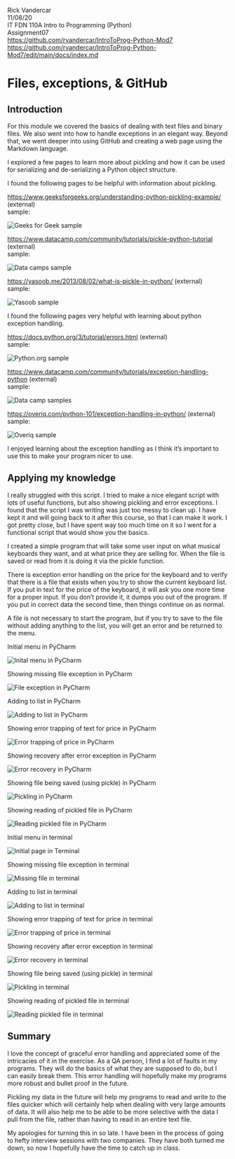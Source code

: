 Rick Vandercar  
11/08/20  
IT FDN 110A Intro to Programming (Python)  
Assignment07  
https://github.com/rvandercar/IntroToProg-Python-Mod7  
https://github.com/rvandercar/IntroToProg-Python-Mod7/edit/main/docs/index.md  

# Files, exceptions, & GitHub

## Introduction  

For this module we covered the basics of dealing with text files and binary files. We also went into how to handle exceptions in an elegant way. Beyond that, we went deeper into using GitHub and creating a web page using the Markdown language.

I explored a few pages to learn more about pickling and how it can be used for serializing and de-serializing a Python object structure.

I found the following pages to be helpful with information about pickling.  

https://www.geeksforgeeks.org/understanding-python-pickling-example/ (external)  
sample:  

![Geeks for Geek sample](https://github.com/rvandercar/IntroToProg-Python-Mod7/blob/main/docs/pics/geeksforgeeks_sample.png "Geeks for Geeks") 
 

https://www.datacamp.com/community/tutorials/pickle-python-tutorial (external)  
sample:  

![Data camps sample](https://github.com/rvandercar/IntroToProg-Python-Mod7/blob/main/docs/pics/data_camps_sample.png "Data Camp")

https://yasoob.me/2013/08/02/what-is-pickle-in-python/ (external)  
sample:  

![Yasoob sample](https://github.com/rvandercar/IntroToProg-Python-Mod7/blob/main/docs/pics/yasoob_sample.png "Yasoob Sample")  
 
I found the following pages very helpful with learning about python exception handling.  

https://docs.python.org/3/tutorial/errors.html (external)  
sample:  
 
![Python.org sample](https://github.com/rvandercar/IntroToProg-Python-Mod7/blob/main/docs/pics/python_org_sample.png "Python.org sample")

https://www.datacamp.com/community/tutorials/exception-handling-python (external)  
sample:  

![Data camp samples](https://github.com/rvandercar/IntroToProg-Python-Mod7/blob/main/docs/pics/data_camp_error_sample.png "Data Camp Samples")

https://overiq.com/python-101/exception-handling-in-python/ (external)  
sample:  

![Overiq sample](https://github.com/rvandercar/IntroToProg-Python-Mod7/blob/main/docs/pics/over_iq_sample.png "Overiq Sample")

I enjoyed learning about the exception handling as I think it’s important to use this to make your program nicer to use.  


## Applying my knowledge

I really struggled with this script. I tried to make a nice elegant script with lots of useful functions, but also showing pickling and error exceptions. I found that the script I was writing was just too messy to clean up. I have kept it and will going back to it after this course, so that I can make it work. I got pretty close, but I have spent way too much time on it so I went for a functional script that would show you the basics. 

I created a simple program that will take some user input on what musical keyboards they want, and at what price they are selling for. When the file is saved or read from it is doing it via the pickle function. 

There is exception error handling on the price for the keyboard and to verify that there is a file that exists when you try to show the current keyboard list. If you put in text for the price of the keyboard, it will ask you one more time for a proper input. If you don’t provide it, it dumps you out of the program. If you put in correct data the second time, then things continue on as normal. 

A file is not necessary to start the program, but if you try to save to the file without adding anything to the list, you will get an error and be returned to the menu.

Initial menu in PyCharm

![Inital menu in PyCharm](https://github.com/rvandercar/IntroToProg-Python-Mod7/blob/main/docs/pics/init_py.png "Initial menu in PyCharm")

Showing missing file exception in PyCharm  

![File exception in PyCharm](https://github.com/rvandercar/IntroToProg-Python-Mod7/blob/main/docs/pics/file_py.png "File exception in PyCharm")

Adding to list in PyCharm  

![Adding to list in PyCharm](https://github.com/rvandercar/IntroToProg-Python-Mod7/blob/main/docs/pics/list_py.png "Adding to list in PyCharm")

Showing error trapping of text for price in PyCharm  

![Error trapping of price in PyCharm](https://github.com/rvandercar/IntroToProg-Python-Mod7/blob/main/docs/pics/price_py.png "Price error trapping in PyCharm")

Showing recovery after error exception in PyCharm  

![Error recovery in PyCharm](https://github.com/rvandercar/IntroToProg-Python-Mod7/blob/main/docs/pics/revocer_py.png "Error recovery in PyCharm")
 
Showing file being saved (using pickle) in PyCharm  

![Pickling in PyCharm](https://github.com/rvandercar/IntroToProg-Python-Mod7/blob/main/docs/pics/save_py.png "Pickling in PyCharm")

Showing reading of pickled file in PyCharm  

![Reading pickled file in PyCharm](https://github.com/rvandercar/IntroToProg-Python-Mod7/blob/main/docs/pics/read_py.png "Reading pickled file in PyCharm")

Initial menu in terminal  

![Initial page in Terminal](https://github.com/rvandercar/IntroToProg-Python-Mod7/blob/main/docs/pics/init_term.png "Initial page in terminal")

Showing missing file exception in terminal  

![Missing file in terminal](https://github.com/rvandercar/IntroToProg-Python-Mod7/blob/main/docs/pics/file_term.png "Missing page in terminal")

Adding to list in terminal  

![Adding to list in terminal](https://github.com/rvandercar/IntroToProg-Python-Mod7/blob/main/docs/pics/list_term.png "Adding to list in terminal")

Showing error trapping of text for price in terminal  

![Error trapping of price in terminal](https://github.com/rvandercar/IntroToProg-Python-Mod7/blob/main/docs/pics/price_term.png "Price error trapping in terminal") 

Showing recovery after error exception in terminal  

![Error recovery in terminal](https://github.com/rvandercar/IntroToProg-Python-Mod7/blob/main/docs/pics/revocer_term.png "Error recovery in terminal")

Showing file being saved (using pickle) in terminal  

![Pickling in terminal](https://github.com/rvandercar/IntroToProg-Python-Mod7/blob/main/docs/pics/save_term.png "Pickling in terminal")

Showing reading of pickled file in terminal  

![Reading pickled file in terminal](https://github.com/rvandercar/IntroToProg-Python-Mod7/blob/main/docs/pics/read_term.png "Reading pickled file in terminal")


## Summary  
I love the concept of graceful error handling and appreciated some of the intricacies of it in the exercise. As a QA person, I find a lot of faults in my programs. They will do the basics of what they are supposed to do, but I can easily break them. This error handling will hopefully make my programs more robust and bullet proof in the future.

Pickling my data in the future will help my programs to read and write to the files quicker which will certainly help when dealing with very large amounts of data. It will also help me to be able to be more selective with the data I pull from the file, rather than having to read in an entire text file.

My apologies for turning this in so late. I have been in the process of going to hefty interview sessions with two companies. They have both turned me down, so now I hopefully have the time to catch up in class.

